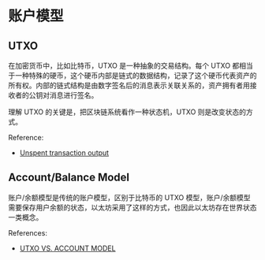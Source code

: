 # 账户模型

## UTXO

在加密货币中，比如比特币，UTXO 是一种抽象的交易结构。每个 UTXO 都相当于一种特殊的硬币，这个硬币内部是链式的数据结构，记录了这个硬币代表资产的所有权。内部的链式结构是由数字签名后的消息表示关联关系的，资产拥有者用接收者的公钥对消息进行签名。

理解 UTXO 的关键是，把区块链系统看作一种状态机，UTXO 则是改变状态的方式。

Reference:
- [Unspent transaction output](https://en.wikipedia.org/wiki/Unspent_transaction_output)


## Account/Balance Model

账户/余额模型是传统的账户模型，区别于比特币的 UTXO 模型，账户/余额模型需要保存用户余额的状态，以太坊采用了这样的方式，也因此以太坊存在世界状态一类概念。

References: 
- [UTXO VS. ACCOUNT MODEL](https://academy.horizen.io/technology/expert/utxo-vs-account-model/)


